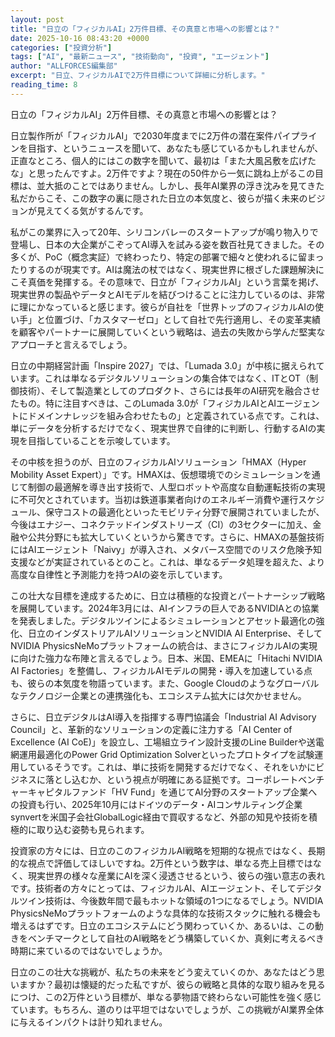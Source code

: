 ```yaml
---
layout: post
title: "日立の「フィジカルAI」2万件目標、その真意と市場への影響とは？"
date: 2025-10-16 08:43:20 +0000
categories: ["投資分析"]
tags: ["AI", "最新ニュース", "技術動向", "投資", "エージェント"]
author: "ALLFORCES編集部"
excerpt: "日立、フィジカルAIで2万件目標について詳細に分析します。"
reading_time: 8
---
```


日立の「フィジカルAI」2万件目標、その真意と市場への影響とは？

日立製作所が「フィジカルAI」で2030年度までに2万件の潜在案件パイプラインを目指す、というニュースを聞いて、あなたも感じているかもしれませんが、正直なところ、個人的にはこの数字を聞いて、最初は「また大風呂敷を広げたな」と思ったんですよ。2万件ですよ？現在の50件から一気に跳ね上がるこの目標は、並大抵のことではありません。しかし、長年AI業界の浮き沈みを見てきた私だからこそ、この数字の裏に隠された日立の本気度と、彼らが描く未来のビジョンが見えてくる気がするんです。

私がこの業界に入って20年、シリコンバレーのスタートアップが鳴り物入りで登場し、日本の大企業がこぞってAI導入を試みる姿を数百社見てきました。その多くが、PoC（概念実証）で終わったり、特定の部署で細々と使われるに留まったりするのが現実です。AIは魔法の杖ではなく、現実世界に根ざした課題解決にこそ真価を発揮する。その意味で、日立が「フィジカルAI」という言葉を掲げ、現実世界の製品やデータとAIモデルを結びつけることに注力しているのは、非常に理にかなっていると感じます。彼らが自社を「世界トップのフィジカルAIの使い手」と位置づけ、「カスタマーゼロ」として自社で先行適用し、その変革実績を顧客やパートナーに展開していくという戦略は、過去の失敗から学んだ堅実なアプローチと言えるでしょう。

日立の中期経営計画「Inspire 2027」では、「Lumada 3.0」が中核に据えられています。これは単なるデジタルソリューションの集合体ではなく、ITとOT（制御技術）、そして製造業としてのプロダクト、さらには長年のAI研究を融合させたもの。特に注目すべきは、このLumada 3.0が「フィジカルAIとAIエージェントにドメインナレッジを組み合わせたもの」と定義されている点です。これは、単にデータを分析するだけでなく、現実世界で自律的に判断し、行動するAIの実現を目指していることを示唆しています。

その中核を担うのが、日立のフィジカルAIソリューション「HMAX（Hyper Mobility Asset Expert）」です。HMAXは、仮想環境でのシミュレーションを通じて制御の最適解を導き出す技術で、人型ロボットや高度な自動運転技術の実現に不可欠とされています。当初は鉄道事業者向けのエネルギー消費や運行スケジュール、保守コストの最適化といったモビリティ分野で展開されていましたが、今後はエナジー、コネクテッドインダストリーズ（CI）の3セクターに加え、金融や公共分野にも拡大していくというから驚きです。さらに、HMAXの基盤技術にはAIエージェント「Naivy」が導入され、メタバース空間でのリスク危険予知支援などが実証されているとのこと。これは、単なるデータ処理を超えた、より高度な自律性と予測能力を持つAIの姿を示しています。

この壮大な目標を達成するために、日立は積極的な投資とパートナーシップ戦略を展開しています。2024年3月には、AIインフラの巨人であるNVIDIAとの協業を発表しました。デジタルツインによるシミュレーションとアセット最適化の強化、日立のインダストリアルAIソリューションとNVIDIA AI Enterprise、そしてNVIDIA PhysicsNeMoプラットフォームの統合は、まさにフィジカルAIの実現に向けた強力な布陣と言えるでしょう。日本、米国、EMEAに「Hitachi NVIDIA AI Factories」を整備し、フィジカルAIモデルの開発・導入を加速している点も、彼らの本気度を物語っています。また、Google Cloudのようなグローバルなテクノロジー企業との連携強化も、エコシステム拡大には欠かせません。

さらに、日立デジタルはAI導入を指揮する専門協議会「Industrial AI Advisory Council」と、革新的なソリューションの定義に注力する「AI Center of Excellence (AI CoE)」を設立し、工場組立ライン設計支援のLine Builderや送電網運用最適化のPower Grid Optimization Solverといったプロトタイプを試験運用しているそうです。これは、単に技術を開発するだけでなく、それをいかにビジネスに落とし込むか、という視点が明確にある証拠です。コーポレートベンチャーキャピタルファンド「HV Fund」を通じてAI分野のスタートアップ企業への投資も行い、2025年10月にはドイツのデータ・AIコンサルティング企業synvertを米国子会社GlobalLogic経由で買収するなど、外部の知見や技術を積極的に取り込む姿勢も見られます。

投資家の方々には、日立のこのフィジカルAI戦略を短期的な視点ではなく、長期的な視点で評価してほしいですね。2万件という数字は、単なる売上目標ではなく、現実世界の様々な産業にAIを深く浸透させるという、彼らの強い意志の表れです。技術者の方々にとっては、フィジカルAI、AIエージェント、そしてデジタルツイン技術は、今後数年間で最もホットな領域の1つになるでしょう。NVIDIA PhysicsNeMoプラットフォームのような具体的な技術スタックに触れる機会も増えるはずです。日立のエコシステムにどう関わっていくか、あるいは、この動きをベンチマークとして自社のAI戦略をどう構築していくか、真剣に考えるべき時期に来ているのではないでしょうか。

日立のこの壮大な挑戦が、私たちの未来をどう変えていくのか、あなたはどう思いますか？最初は懐疑的だった私ですが、彼らの戦略と具体的な取り組みを見るにつけ、この2万件という目標が、単なる夢物語で終わらない可能性を強く感じています。もちろん、道のりは平坦ではないでしょうが、この挑戦がAI業界全体に与えるインパクトは計り知れません。

